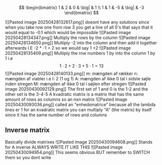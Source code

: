 $$
\begin{bmatrix}
1 & 2 & 0 & \big| & 1 \\
1 & 1 & -5 & \big| & -3
\end{bmatrix}
$$

![[Pasted image 20250428132617.png]]
doesnt have any solutions since when you take row one from row 3 you get a line of all 0's that says that it would equal to -0.1 which would be impossible
![[Pasted image 20250428134347.png]]
Multiply the rows by the column
![[Pasted image 20250428134650.png]]
Multiply -2 into the column and then add it together afterwards I.E -2 * -1 = 2 so we would say 1 +2
![[Pasted image 20250428135409.png]]
Multiply the row numbers 1 by into the column 1 by 1 i.e $$1 \cdot 2 + 2 \cdot 3 + 5 \cdot 1 = 13$$
![[Pasted image 20250428140133.png]]
m: mængden af rækker
n: mængden af viabler i.e I: 2 (1 og 1)
A: mængden af ikke 0    tal i sidste søjle inden stregen
M: mængden af ikke 0 tal i søjlen efter stregen
![[Pasted image 20250430092129.png]]
The first set of 1 and 0 is the 1-2 and the other set is the 3-4-5
A kvadratic matrix is a matrix that has the same amount of rows as columns so an nxn matrix
![[Pasted image 20250430093036.png]]
called an "enhedsmatrice" because all the lambda lines er 1
for an kvadratic matrix you can multiply "A" (the matrix) by itself since it has the same number of rows and columns

## Inverse matrix
Basically divide matrixes
![[Pasted image 20250430094608.png]]
Stands for A inverse ALWAYS WRITE IT LIKE THIS
![[Pasted image 20250430094954.png]]
This seems obvious BUT remember to SWITCH them so you dont write 




